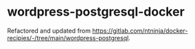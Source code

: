 # wordpress-postgresql-docker

Refactored and updated from https://gitlab.com/ntninja/docker-recipies/-/tree/main/wordpress-postgresql.
